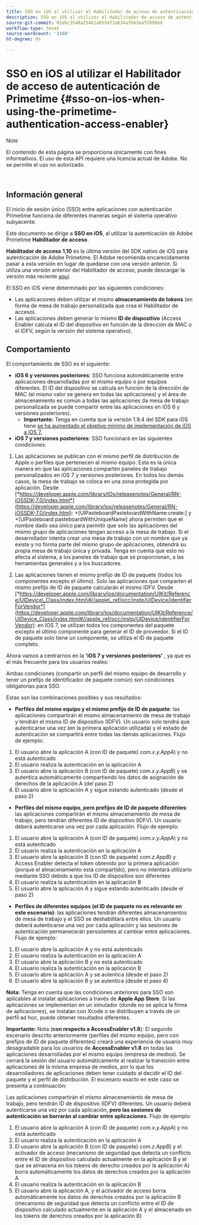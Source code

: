 ```yaml
---
title: SSO en iOS al utilizar el Habilitador de acceso de autenticación de Primetime
description: SSO en iOS al utilizar el Habilitador de acceso de autenticación de Primetime
source-git-commit: 02ebc3548a254b2a6554f1ab34afbb3ea5f09bb8
workflow-type: tm+mt
source-wordcount: '1160'
ht-degree: 0%

---
```


# SSO en iOS al utilizar el Habilitador de acceso de autenticación de Primetime {#sso-on-ios-when-using-the-primetime-authentication-access-enabler}

>[!NOTE]
>
>El contenido de esta página se proporciona únicamente con fines informativos. El uso de esta API requiere una licencia actual de Adobe. No se permite el uso no autorizado.

</br>

## Información general

El inicio de sesión único (SSO) entre aplicaciones con autenticación Primetime funciona de diferentes maneras según el sistema operativo subyacente.

Este documento se dirige a **SSO en iOS**, al utilizar la autenticación de Adobe Primetime **Habilitador de acceso**.

**Habilitador de acceso** **1,10** es la última versión del SDK nativo de iOS para autenticación de Adobe Primetime. El Adobe recomienda encarecidamente pasar a esta versión en lugar de quedarse con una versión anterior. Si utiliza una versión anterior del Habilitador de acceso, puede descargar la versión más reciente [aquí](https://tve.zendesk.com/hc/en-us/articles/204963209-iOS-Native-AccessEnabler-Library).

El SSO en iOS viene determinado por las siguientes condiciones:

- Las aplicaciones deben utilizar el mismo **almacenamiento de tokens** (en forma de mesa de trabajo personalizada que crea el Habilitador de acceso).
- Las aplicaciones deben generar lo mismo **ID de dispositivo** (Access Enabler calcula el ID del dispositivo en función de la dirección de MAC o el IDFV, según la versión del sistema operativo).

## Comportamiento

El comportamiento de SSO es el siguiente:

- **iOS 6 y versiones posteriores**: SSO funciona automáticamente entre aplicaciones desarrolladas por el mismo equipo o por equipos diferentes. El ID del dispositivo se calcula en función de la dirección de MAC (el mismo valor se genera en todas las aplicaciones) y el área de almacenamiento es común a todas las aplicaciones (la mesa de trabajo personalizada se puede compartir entre las aplicaciones en iOS 6 y versiones posteriores).
   - **Importante:** Tenga en cuenta que la versión 1.9.4 del SDK para iOS tiene [se ha aumentado el objetivo mínimo de implementación de iOS a iOS 7.](https://tve.zendesk.com/hc/en-us/articles/204963209-iOS-Native-AccessEnabler-Library)
- **iOS 7 y versiones posteriores**: SSO funcionará en las siguientes condiciones:

1. Las aplicaciones se publican con el mismo perfil de distribución de Apple o perfiles que pertenecen al mismo equipo. Esta es la única manera en que las aplicaciones comparten paneles de trabajo personalizados en iOS 7 y versiones posteriores. En todos los demás casos, la mesa de trabajo se coloca en una zona protegida por aplicación. Desde [*https://developer.apple.com/library/IOs/releasenotes/General/RN-iOSSDK-7.0/index.html*](https://developer.apple.com/library/ios/releasenotes/General/RN-iOSSDK-7.0/index.html): \+\[UIPasteboardPasteboardWithName:create:\] y +\[UIPasteboard pasteboardWithUniqueName\] ahora permiten que el nombre dado sea único para permitir que solo las aplicaciones del mismo grupo de aplicaciones tengan acceso a la mesa de trabajo. Si el desarrollador intenta crear una mesa de trabajo con un nombre que ya existe y no forma parte del mismo grupo de aplicaciones, obtendrá su propia mesa de trabajo única y privada. Tenga en cuenta que esto no afecta al sistema, a los paneles de trabajo que se proporcionan, a las herramientas generales y a los buscadores.

1. Las aplicaciones tienen el mismo prefijo de ID de paquete (todos los componentes excepto el último). Solo las aplicaciones que comparten el mismo prefijo de ID de paquete calcularán el mismo IDFV. Desde [*https://developer.apple.com/library/ios/documentation/UIKit/Reference/UIDevice\_Class/index.html\#//apple\_ref/occ/instp/UIDevice/identifierForVendor*](https://developer.apple.com/library/ios/documentation/UIKit/Reference/UIDevice_Class/index.html#//apple_ref/occ/instp/UIDevice/identifierForVendor): en IOS 7, se utilizan todos los componentes del paquete excepto el último componente para generar el ID de proveedor. Si el ID de paquete solo tiene un componente, se utiliza el ID de paquete completo.

Ahora vamos a centrarnos en la **&#39;iOS 7 y versiones posteriores&#39;** , ya que es el más frecuente para los usuarios reales:

Ambas condiciones (compartir un perfil del mismo equipo de desarrollo y tener un prefijo de identificador de paquete común) son condiciones obligatorias para SSO.

Estas son las combinaciones posibles y sus resultados:

- **Perfiles del mismo equipo y el mismo prefijo de ID de paquete**: las aplicaciones compartirán el mismo almacenamiento de mesa de trabajo y tendrán el mismo ID de dispositivo (IDFV). Un usuario solo tendrá que autenticarse una vez (en la primera aplicación utilizada) y el estado de autenticación se compartirá entre todas las demás aplicaciones. Flujo de ejemplo:

1. El usuario abre la aplicación A (con ID de paquete) *com.x.y.AppA*) y no está autenticado
1. El usuario realiza la autenticación en la aplicación A
1. El usuario abre la aplicación B (con ID de paquete) *com.x.y.AppB*) y se autentica automáticamente compartiendo los datos de asignación de derechos de la aplicación A (del paso 2)
1. El usuario abre la aplicación A y sigue estando autenticado (desde el paso 2)



- **Perfiles del mismo equipo, pero prefijos de ID de paquete diferentes**: las aplicaciones compartirán el mismo almacenamiento de mesa de trabajo, pero tendrán diferentes ID de dispositivo (IDFV). Un usuario deberá autenticarse una vez por cada aplicación. Flujo de ejemplo:

1. El usuario abre la aplicación A (con ID de paquete) *com.x.y.AppA*) y no está autenticado
1. El usuario realiza la autenticación en la aplicación A
1. El usuario abre la aplicación B (con ID de paquete) *com.z.AppB*) y Access Enabler detecta el token obtenido por la primera aplicación (porque el almacenamiento está compartido), pero no intentará utilizarlo mediante SSO debido a que los ID de dispositivo son diferentes
1. El usuario realiza la autenticación en la aplicación B
1. El usuario abre la aplicación A y sigue estando autenticado (desde el paso 2)



- **Perfiles de diferentes equipos (el ID de paquete no es relevante en este escenario)**: las aplicaciones tendrán diferentes almacenamientos de mesa de trabajo y el SSO se deshabilitará entre ellos. Un usuario deberá autenticarse una vez por cada aplicación y las sesiones de autenticación permanecerán persistentes al cambiar entre aplicaciones. Flujo de ejemplo:


1. El usuario abre la aplicación A y no está autenticado
1. El usuario realiza la autenticación en la aplicación A
1. El usuario abre la aplicación B y no está autenticado
1. El usuario realiza la autenticación en la aplicación B
1. El usuario abre la aplicación A y se autentica (desde el paso 2)
1. El usuario abre la aplicación B y se autentica (desde el paso 4)

**Nota:** Tenga en cuenta que las condiciones anteriores para SSO son aplicables al instalar aplicaciones a través de **Apple App Store**. Si las aplicaciones se implementan en un simulador (donde no se aplica la firma de aplicaciones), se instalan con Xcode o se distribuyen a través de un perfil ad hoc, puede obtener resultados diferentes.

**Importante:** Nota (**con respecto a AccessEnabler v1.8**): El segundo escenario descrito anteriormente (perfiles del mismo equipo, pero con prefijos de ID de paquete diferentes) creará una experiencia de usuario muy desagradable para los usuarios de **AccessEnabler v1.8** en todas las aplicaciones desarrolladas por el mismo equipo (empresa de medios). Se cerrará la sesión del usuario automáticamente al realizar la transición entre aplicaciones de la misma empresa de medios, por lo que los desarrolladores de aplicaciones deben tener cuidado al decidir el ID del paquete y el perfil de distribución. El escenario exacto en este caso se presenta a continuación:

Las aplicaciones compartirán el mismo almacenamiento de mesa de trabajo, pero tendrán ID de dispositivo (IDFV) diferentes. Un usuario deberá autenticarse una vez por cada aplicación, **pero las sesiones de autenticación se borrarán al cambiar entre aplicaciones**. Flujo de ejemplo:

1. El usuario abre la aplicación A (con ID de paquete) *com.x.y.AppA*) y no está autenticado
1. El usuario realiza la autenticación en la aplicación A
1. El usuario abre la aplicación B (con ID de paquete) *com.z.AppB*) y el activador de acceso (mecanismo de seguridad que detecta un conflicto entre el ID de dispositivo calculado actualmente en la aplicación B y el que se almacena en los tokens de derecho creados por la aplicación A) borra automáticamente los datos de derechos creados por la aplicación A
1. El usuario realiza la autenticación en la aplicación B
1. El usuario abre la aplicación A, y el activador de acceso borra automáticamente los datos de derechos creados por la aplicación B (mecanismo de seguridad que detecta un conflicto entre el ID de dispositivo calculado actualmente en la aplicación A y el almacenado en los tokens de derechos creados por la aplicación B)
